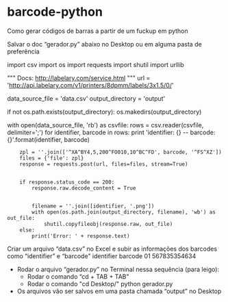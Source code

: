 # barcode-python
Como gerar códigos de barras a partir de um fuckup em python

Salvar o doc “gerador.py” abaixo no Desktop ou em alguma pasta de preferência

import csv
import os
import requests
import shutil
import urllib


"""
Docs: http://labelary.com/service.html
"""
url = 'http://api.labelary.com/v1/printers/8dpmm/labels/3x1.5/0/'


data_source_file = 'data.csv'
output_directory = 'output'


if not os.path.exists(output_directory):
    os.makedirs(output_directory)


with open(data_source_file, 'rb') as csvfile:
    rows = csv.reader(csvfile, delimiter=';')
    for identifier, barcode in rows:
        print 'identifier: {}  -- barcode: {}'.format(identifier, barcode)


        zpl = ''.join(['^XA^BY4,5,200^FO010,10^BC^FD', barcode, '^FS^XZ'])
        files = {'file': zpl}
        response = requests.post(url, files=files, stream=True)


        if response.status_code == 200:
            response.raw.decode_content = True


            filename = ''.join([identifier, '.png'])
            with open(os.path.join(output_directory, filename), 'wb') as out_file:
                shutil.copyfileobj(response.raw, out_file)
        else:
            print('Error: ' + response.text)

Criar um arquivo “data.csv” no Excel e subir as informações dos barcodes como “identifier” e “barcode"
identifier
barcode
01
567835354634
* Rodar o arquivo “gerador.py” no Terminal nessa sequência (para leigo):
    * Rodar o comando “cd + TAB + TAB"
    * Rodar o comando "cd Desktop/"
python gerador.py
* Os arquivos vão ser salvos em uma pasta chamada “output” no Desktop

